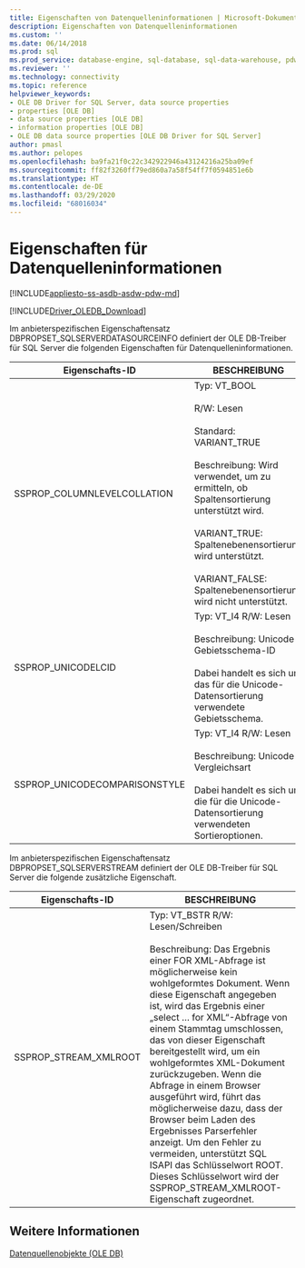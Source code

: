 ```yaml
---
title: Eigenschaften von Datenquelleninformationen | Microsoft-Dokumentation
description: Eigenschaften von Datenquelleninformationen
ms.custom: ''
ms.date: 06/14/2018
ms.prod: sql
ms.prod_service: database-engine, sql-database, sql-data-warehouse, pdw
ms.reviewer: ''
ms.technology: connectivity
ms.topic: reference
helpviewer_keywords:
- OLE DB Driver for SQL Server, data source properties
- properties [OLE DB]
- data source properties [OLE DB]
- information properties [OLE DB]
- OLE DB data source properties [OLE DB Driver for SQL Server]
author: pmasl
ms.author: pelopes
ms.openlocfilehash: ba9fa21f0c22c342922946a43124216a25ba09ef
ms.sourcegitcommit: ff82f3260ff79ed860a7a58f54ff7f0594851e6b
ms.translationtype: HT
ms.contentlocale: de-DE
ms.lasthandoff: 03/29/2020
ms.locfileid: "68016034"
---
```

# <a name="data-source-information-properties"></a>Eigenschaften für Datenquelleninformationen
[!INCLUDE[appliesto-ss-asdb-asdw-pdw-md](../../../includes/appliesto-ss-asdb-asdw-pdw-md.md)]

[!INCLUDE[Driver_OLEDB_Download](../../../includes/driver_oledb_download.md)]

  Im anbieterspezifischen Eigenschaftensatz DBPROPSET_SQLSERVERDATASOURCEINFO definiert der OLE DB-Treiber für SQL Server die folgenden Eigenschaften für Datenquelleninformationen.  
  
|Eigenschafts-ID|BESCHREIBUNG|  
|-----------------|-----------------|  
|SSPROP_COLUMNLEVELCOLLATION|Typ: VT_BOOL<br /><br /> R/W: Lesen<br /><br /> Standard: VARIANT_TRUE<br /><br /> Beschreibung: Wird verwendet, um zu ermitteln, ob Spaltensortierung unterstützt wird.<br /><br /> VARIANT_TRUE: Spaltenebenensortierung wird unterstützt.<br /><br /> VARIANT_FALSE: Spaltenebenensortierung wird nicht unterstützt.|  
|SSPROP_UNICODELCID|Typ: VT_I4 R/W: Lesen<br /><br /> Beschreibung: Unicode-Gebietsschema-ID<br /><br /> Dabei handelt es sich um das für die Unicode-Datensortierung verwendete Gebietsschema.|  
|SSPROP_UNICODECOMPARISONSTYLE|Typ: VT_I4 R/W: Lesen<br /><br /> Beschreibung: Unicode-Vergleichsart<br /><br /> Dabei handelt es sich um die für die Unicode-Datensortierung verwendeten Sortieroptionen.|  
  
 Im anbieterspezifischen Eigenschaftensatz DBPROPSET_SQLSERVERSTREAM definiert der OLE DB-Treiber für SQL Server die folgende zusätzliche Eigenschaft.  
  
|Eigenschafts-ID|BESCHREIBUNG|  
|-----------------|-----------------|  
|SSPROP_STREAM_XMLROOT|Typ: VT_BSTR R/W: Lesen/Schreiben<br /><br /> Beschreibung: Das Ergebnis einer FOR XML-Abfrage ist möglicherweise kein wohlgeformtes Dokument. Wenn diese Eigenschaft angegeben ist, wird das Ergebnis einer „select … for XML“-Abfrage von einem Stammtag umschlossen, das von dieser Eigenschaft bereitgestellt wird, um ein wohlgeformtes XML-Dokument zurückzugeben. Wenn die Abfrage in einem Browser ausgeführt wird, führt das möglicherweise dazu, dass der Browser beim Laden des Ergebnisses Parserfehler anzeigt. Um den Fehler zu vermeiden, unterstützt SQL ISAPI das Schlüsselwort ROOT. Dieses Schlüsselwort wird der SSPROP_STREAM_XMLROOT-Eigenschaft zugeordnet.|  
  
## <a name="see-also"></a>Weitere Informationen  
 [Datenquellenobjekte &#40;OLE DB&#41;](../../oledb/ole-db-data-source-objects/data-source-objects-ole-db.md)  
  
  
